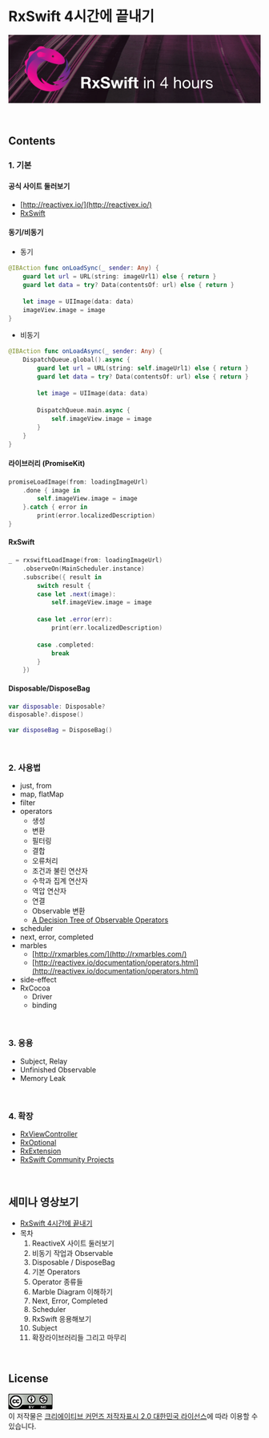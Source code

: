 # RxSwift 4시간에 끝내기

![](docs/rxswift_in_4_hours_logo.png)

<br/>

## Contents

### 1. 기본
#### 공식 사이트 둘러보기
- [http://reactivex.io/](http://reactivex.io/)
- [RxSwift](https://github.com/ReactiveX/RxSwift)

#### 동기/비동기
- 동기
```swift
@IBAction func onLoadSync(_ sender: Any) {
    guard let url = URL(string: imageUrl1) else { return }
    guard let data = try? Data(contentsOf: url) else { return }
    
    let image = UIImage(data: data)
    imageView.image = image
}
```
- 비동기
```swift
@IBAction func onLoadAsync(_ sender: Any) {
    DispatchQueue.global().async {
        guard let url = URL(string: self.imageUrl1) else { return }
        guard let data = try? Data(contentsOf: url) else { return }
        
        let image = UIImage(data: data)
        
        DispatchQueue.main.async {
            self.imageView.image = image
        }
    }
}
```

#### 라이브러리 (PromiseKit)
```swift
promiseLoadImage(from: loadingImageUrl)
    .done { image in
        self.imageView.image = image
    }.catch { error in
        print(error.localizedDescription)
}
```

#### RxSwift
```swift
_ = rxswiftLoadImage(from: loadingImageUrl)
    .observeOn(MainScheduler.instance)
    .subscribe({ result in
        switch result {
        case let .next(image):
            self.imageView.image = image

        case let .error(err):
            print(err.localizedDescription)

        case .completed:
            break
        }
    })
```

#### Disposable/DisposeBag
```swift
var disposable: Disposable?
disposable?.dispose()
```
```swift
var disposeBag = DisposeBag()
```

<br/>

### 2. 사용법
- just, from
- map, flatMap
- filter
- operators
  - 생성
  - 변환
  - 필터링
  - 결합
  - 오류처리
  - 조건과 불린 연산자
  - 수학과 집계 연산자
  - 역압 연산자
  - 연결
  - Observable 변환
  - [A Decision Tree of Observable Operators](http://reactivex.io/documentation/ko/operators.html)
- scheduler
- next, error, completed
- marbles
  - [http://rxmarbles.com/](http://rxmarbles.com/)
  - [http://reactivex.io/documentation/operators.html](http://reactivex.io/documentation/operators.html)
- side-effect
- RxCocoa
  - Driver
  - binding

<br/>

### 3. 응용
- Subject, Relay
- Unfinished Observable
- Memory Leak

<br/>

### 4. 확장
- [RxViewController](https://github.com/devxoul/RxViewController)
- [RxOptional](https://github.com/RxSwiftCommunity/RxOptional)
- [RxExtension](https://github.com/tokijh/RxSwiftExtensions)
- [RxSwift Community Projects](https://community.rxswift.org/)

<br/>

## 세미나 영상보기
- [RxSwift 4시간에 끝내기](https://www.youtube.com/watch?v=2uumx7Vzidc&list=PL03rJBlpwTaAh5zfc8KWALc3ADgugJwjq)
- 목차
    1. ReactiveX 사이트 둘러보기
    2. 비동기 작업과 Observable
    3. Disposable / DisposeBag
    4. 기본 Operators
    5. Operator 종류들
    6. Marble Diagram 이해하기
    7. Next, Error, Completed
    8. Scheduler
    9. RxSwift 응용해보기
    10. Subject
    11. 확장라이브러리들 그리고 마무리

<br/>

## License

![](docs/cc_license.png)
<br />이 저작물은 <a rel="license" href="http://creativecommons.org/licenses/by/2.0/kr/">크리에이티브 커먼즈 저작자표시 2.0 대한민국 라이선스</a>에 따라 이용할 수 있습니다.
